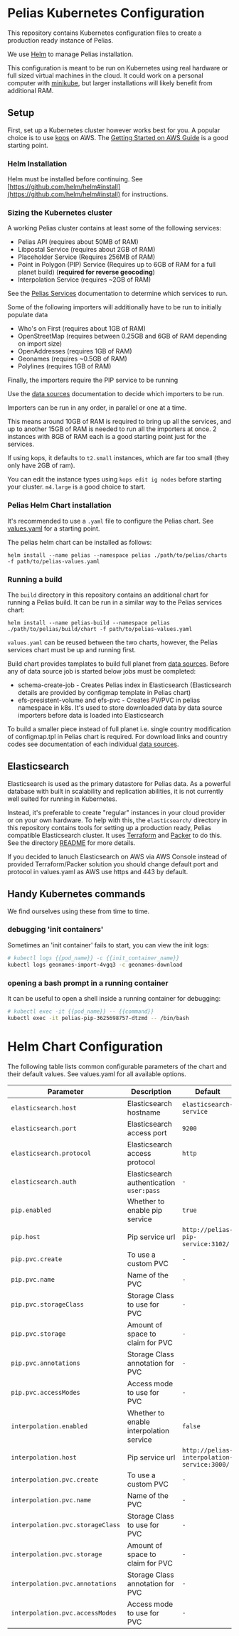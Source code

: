 # Pelias Kubernetes Configuration

This repository contains Kubernetes configuration files to create a production ready instance of Pelias.

We use [Helm](https://helm.sh/) to manage Pelias installation.

This configuration is meant to be run on Kubernetes using real hardware or full sized virtual
machines in the cloud. It could work on a personal computer with
[minikube](https://github.com/kubernetes/minikube), but larger installations will likely benefit from additional RAM.

## Setup

First, set up a Kubernetes cluster however works best for you. A popular choice is to use
[kops](https://github.com/kubernetes/kops) on AWS. The [Getting Started on AWS Guide](https://github.com/kubernetes/kops/blob/master/docs/aws.md) is a good starting point.

### Helm Installation

Helm must be installed before continuing. See [https://github.com/helm/helm#install](https://github.com/helm/helm#install) for instructions.

### Sizing the Kubernetes cluster

A working Pelias cluster contains at least some of the following services:
* Pelias API (requires about 50MB of RAM)
* Libpostal Service (requires about 2GB of RAM)
* Placeholder Service (Requires 256MB of RAM)
* Point in Polygon (PIP) Service (Requires up to 6GB of RAM for a full planet build) (**required for reverse geocoding**)
* Interpolation Service (requires ~2GB of RAM)

See the [Pelias Services](https://github.com/pelias/documentation/blob/master/services.md) documentation to determine which services to run.

Some of the following importers will additionally have to be run to initially populate data
* Who's on First (requires about 1GB of RAM)
* OpenStreetMap (requires between 0.25GB and 6GB of RAM depending on import size)
* OpenAddresses (requires 1GB of RAM)
* Geonames (requires ~0.5GB of RAM)
* Polylines (requires 1GB of RAM)

Finally, the importers require the PIP service to be running

Use the [data sources](https://mapzen.com/documentation/search/data-sources/) documentation to decide
which importers to be run.

Importers can be run in any order, in parallel or one at a time.

This means around 10GB of RAM is required to bring up all the services, and up to another 15GB of RAM is needed to
run all the importers at once. 2 instances with 8GB of RAM each is a good starting point just for
the services.

If using kops, it defaults to `t2.small` instances, which are far too small (they only have 2GB of ram).

You can edit the instance types using `kops edit ig nodes` before starting your cluster. `m4.large` is a good choice to start.

### Pelias Helm Chart installation

It's recommended to use a `.yaml` file to configure the Pelias chart. See [values.yaml](https://github.com/pelias/kubernetes/blob/master/values.yaml) for a starting point.

The pelias helm chart can be installed as follows:

```
helm install --name pelias --namespace pelias ./path/to/pelias/charts -f path/to/pelias-values.yaml
```

### Running a build

The `build` directory in this repository contains an additional chart for running a Pelias build. It can be run in a similar way to the Pelias services chart:

```
helm install --name pelias-build --namespace pelias ./path/to/pelias/build/chart -f path/to/pelias-values.yaml
```

`values.yaml` can be reused between the two charts, however, the Pelias services chart must be up and running first.

Build chart provides tamplates to build full planet from [data sources](https://mapzen.com/documentation/search/data-sources/). Before any of data source job is started below jobs must be completed:
- schema-create-job  - Creates Pelias index in Elasticsearch (Elasticsearch details are provided by configmap template in Pelias chart)
- efs-presistent-volume and efs-pvc  - Creates PV/PVC in pelias namespace in k8s. It's used to store downloaded data by data source importers before data is loaded into Elasticsearch

To build a smaller piece instead of full planet i.e. single country modification of configmap.tpl in Pelias chart is required. For download links and country codes see documentation of each individual [data sources](https://mapzen.com/documentation/search/data-sources/).

## Elasticsearch

Elasticsearch is used as the primary datastore for Pelias data. As a powerful database with built in
scalability and replication abilities, it is not currently well suited for running in Kubernetes.

Instead, it's preferable to create "regular" instances in your cloud provider or on your own
hardware. To help with this, the `elasticsearch/` directory in this repository contains tools for
setting up a production ready, Pelias compatible Elasticsearch cluster. It uses
[Terraform](http://terraform.io/) and [Packer](http://packer.io/) to do this. See the directory
[README](./elasticsearch/README.md) for more details.

If you decided to lanuch Elasticsearch on AWS via AWS Console instead of provided Terraform/Packer solution you should change default port and protocol in values.yaml as AWS use https and 443 by default. 

## Handy Kubernetes commands

We find ourselves using these from time to time.

### debugging 'init containers'

Sometimes an 'init container' fails to start, you can view the init logs:

```bash
# kubectl logs {{pod_name}} -c {{init_container_name}}
kubectl logs geonames-import-4vgq3 -c geonames-download
```

### opening a bash prompt in a running container

It can be useful to open a shell inside a running container for debugging:

```bash
# kubectl exec -it {{pod_name}} -- {{command}}
kubectl exec -it pelias-pip-3625698757-dtzmd -- /bin/bash
```

# Helm Chart Configuration
The following table lists common configurable parameters of the chart and
their default values. See values.yaml for all available options.

|       Parameter                        |           Description                       |                         Default                     |
|----------------------------------------|---------------------------------------------|-----------------------------------------------------|
| `elasticsearch.host`                   | Elasticsearch hostname                      | `elasticsearch-service`                                              |
| `elasticsearch.port`                   | Elasticsearch access port                   | `9200`                                              |
| `elasticsearch.protocol`               | Elasticsearch access protocol               | `http`                                              |
| `elasticsearch.auth`                   | Elasticsearch authentication `user:pass`    | `-`                                              |
| `pip.enabled`                          | Whether to enable pip service               | `true`                                              |
| `pip.host`                             | Pip service url                             | `http://pelias-pip-service:3102/`                   |
| `pip.pvc.create`                       | To use a custom PVC                         | `-`                                                 |
| `pip.pvc.name`                         | Name of the PVC                             | `-`                                                 |
| `pip.pvc.storageClass`                 | Storage Class to use for PVC	               | `-`                                                 |
| `pip.pvc.storage`                      | Amount of space to claim for PVC	           | `-`                                                 |
| `pip.pvc.annotations`                  | Storage Class annotation for PVC	           | `-`                                                 |
| `pip.pvc.accessModes`                  | Access mode to use for PVC      	           | `-`                                                 |
| `interpolation.enabled`                | Whether to enable interpolation service     | `false`                                             |
| `interpolation.host`                   | Pip service url                             | `http://pelias-interpolation-service:3000/`           |
| `interpolation.pvc.create`             | To use a custom PVC                         | `-`                                                 |
| `interpolation.pvc.name`               | Name of the PVC                             | `-`                                                 |
| `interpolation.pvc.storageClass`       | Storage Class to use for PVC	               | `-`                                                 |
| `interpolation.pvc.storage`            | Amount of space to claim for PVC	           | `-`                                                 |
| `interpolation.pvc.annotations`        | Storage Class annotation for PVC	           | `-`                                                 |
| `interpolation.pvc.accessModes`        | Access mode to use for PVC      	           | `-`                                                 |